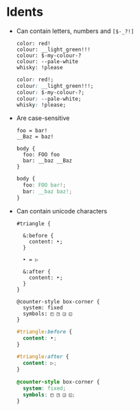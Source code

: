 Idents
======

- Can contain letters, numbers and `[$-_?!]`

  ~~~ lay
  color: red!
  colour: __light_green!!!
  colour: $-my-colour-?
  colour: --pale-white
  whisky: !please
  ~~~

  ~~~ css
  color: red!;
  colour: __light_green!!!;
  colour: $-my-colour-?;
  colour: --pale-white;
  whisky: !please;
  ~~~

- Are case-sensitive

  ~~~ lay
  foo = bar!
  __Baz = baz!

  body {
    foo: FOO foo
    bar: __baz __Baz
  }
  ~~~

  ~~~ css
  body {
    foo: FOO bar!;
    bar: __baz baz!;
  }
  ~~~

- Can contain unicode characters

  ~~~ lay
  #triangle {

    &:before {
      content: ‣;
    }

    ‣ = ▷

    &:after {
      content: ‣;
    }
  }

  @counter-style box-corner {
    system: fixed
    symbols: ◰ ◳ ◲ ◱
  }
  ~~~

  ~~~ css
  #triangle:before {
    content: ‣;
  }

  #triangle:after {
    content: ▷;
  }

  @counter-style box-corner {
    system: fixed;
    symbols: ◰ ◳ ◲ ◱;
  }
  ~~~
